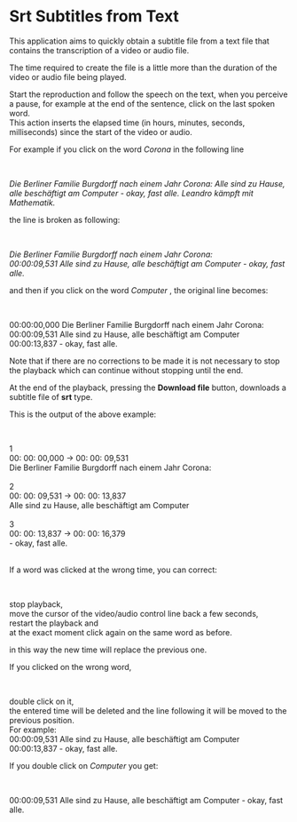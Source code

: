 Srt Subtitles from Text
=======================

This application aims to quickly obtain a subtitle file from a text file that contains the transcription of a video or audio file.

The time required to create the file is a little more than the duration of the video or audio file being played.

Start the reproduction and follow the speech on the text, when you perceive a pause, for example at the end of the sentence, click on the last spoken word.  
This action inserts the elapsed time (in hours, minutes, seconds, milliseconds) since the start of the video or audio.  

For example if you click on the word _Corona_ in the following line

 

_Die Berliner Familie Burgdorff nach einem Jahr Corona: Alle sind zu Hause, alle beschäftigt am Computer - okay, fast alle. Leandro kämpft mit Mathematik._

the line is broken as following:

 

_Die Berliner Familie Burgdorff nach einem Jahr Corona:  
00:00:09,531 Alle sind zu Hause, alle beschäftigt am Computer - okay, fast alle._

  
and then if you click on the word _Computer_ , the original line becomes:

 

00:00:00,000 Die Berliner Familie Burgdorff nach einem Jahr Corona:  
00:00:09,531 Alle sind zu Hause, alle beschäftigt am Computer  
00:00:13,837 - okay, fast alle.

  

Note that if there are no corrections to be made it is not necessary to stop the playback which can continue without stopping until the end.  
  
At the end of the playback, pressing the **Download file** button, downloads a subtitle file of **srt** type.  
  
This is the output of the above example:

 

1  
00: 00: 00,000 -> 00: 00: 09,531  
Die Berliner Familie Burgdorff nach einem Jahr Corona:  
         
2  
00: 00: 09,531 -> 00: 00: 13,837  
Alle sind zu Hause, alle beschäftigt am Computer  
         
3  
00: 00: 13,837 -> 00: 00: 16,379  
\- okay, fast alle.  
 

If a word was clicked at the wrong time, you can correct:

 

stop playback,  
move the cursor of the video/audio control line back a few seconds,  
restart the playback and  
at the exact moment click again on the same word as before.

in this way the new time will replace the previous one.

  
If you clicked on the wrong word,

 

double click on it,  
the entered time will be deleted and the line following it will be moved to the previous position.  
For example:  
00:00:09,531 Alle sind zu Hause, alle beschäftigt am Computer  
00:00:13,837 - okay, fast alle.

  
If you double click on _Computer_ you get:

 

00:00:09,531 Alle sind zu Hause, alle beschäftigt am Computer - okay, fast alle.